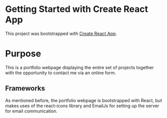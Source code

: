 # Getting Started with Create React App

This project was bootstrapped with [Create React App](https://github.com/facebook/create-react-app).

# Purpose
This is a portfolio webpage displaying the entire set of projects together with the opportunity to contact me via an online form.

## Frameworks 

As mentioned before, the portfolio webpage is bootstrapped with React, but makes uses of the react-icons library and EmailJs for setting up the server for email communication.

